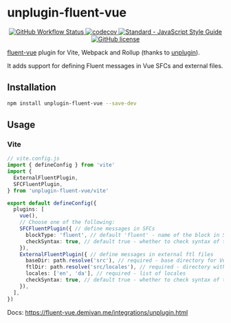 # unplugin-fluent-vue

<p align="center">
  <a href="https://github.com/fluent-vue/unplugin-fluent-vue/actions">
    <img src="https://img.shields.io/github/workflow/status/fluent-vue/unplugin-fluent-vue/Test" alt="GitHub Workflow Status">
  </a>
  <a href="https://codecov.io/gh/fluent-vue/unplugin-fluent-vue">
    <img src="https://codecov.io/gh/fluent-vue/unplugin-fluent-vue/branch/main/graph/badge.svg?token=0JSSE94EGJ" alt="codecov">
  </a>
  <a href="https://standardjs.com">
    <img src="https://img.shields.io/badge/code_style-standard-brightgreen.svg" alt="Standard - JavaScript Style Guide">
  </a>
  <a href="https://github.com/fluent-vue/unplugin-fluent-vue/blob/main/LICENSE">
    <img src="https://img.shields.io/github/license/fluent-vue/unplugin-fluent-vue" alt="GitHub license">
  </a>
</p>

[fluent-vue](https://github.com/fluent-vue/fluent-vue) plugin for Vite, Webpack and Rollup (thanks to [unplugin](https://github.com/unjs/unplugin)).

It adds support for defining Fluent messages in Vue SFCs and external files.

## Installation

```bash
npm install unplugin-fluent-vue --save-dev
```

## Usage

### Vite

```ts
// vite.config.js
import { defineConfig } from 'vite'
import {
  ExternalFluentPlugin,
  SFCFluentPlugin,
} from 'unplugin-fluent-vue/vite'

export default defineConfig({
  plugins: [
    vue(),
    // Choose one of the following:
    SFCFluentPlugin({ // define messages in SFCs
      blockType: 'fluent', // default 'fluent' - name of the block in SFCs
      checkSyntax: true, // default true - whether to check syntax of the messages
    }),
    ExternalFluentPlugin({ // define messages in external ftl files
      baseDir: path.resolve('src'), // required - base directory for Vue files
      ftlDir: path.resolve('src/locales'), // required - directory with ftl files
      locales: ['en', 'da'], // required - list of locales
      checkSyntax: true, // default true - whether to check syntax of the messages
    }),
  ],
})
```

Docs: https://fluent-vue.demivan.me/integrations/unplugin.html
